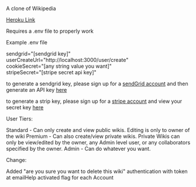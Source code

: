 
A clone of Wikipedia

[Heroku Link](https://open-notes.herokuapp.com/)


Requires a .env file to properly work

Example .env file <br>

  sendgrid="[sendgrid key]" <br>
  userCreateUrl="http://localhost:3000/user/create" <br>
  cookieSecret="[any string value you want]" <br>
  stripeSecret="[stripe secret api key]"

to generate a sendgrid key, please sign up for a [sendGrid account](https://sendgrid.com/) and then generate an API key [here](https://app.sendgrid.com/settings/api_keys)
<br>

to generate a strip key, please sign up for a [stripe account](https://stripe.com/) and view your secret key [here](https://dashboard.stripe.com/account/apikeys)



User Tiers:

Standard - Can only create and view public wikis. Editing is only to owner of the wiki
Premium - Can also create/view private wikis. Private Wikis can only be view/edited by the owner, any Admin level user, or any collaborators specified by the owner.
Admin - Can do whatever you want.


Change:

Added "are you sure you want to delete this wiki"
authentication with token at emailHelp
activated flag for each Account
